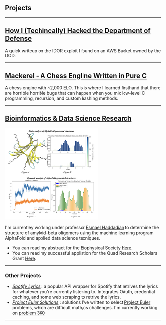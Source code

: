 ## Projects

---

## [How I (Techincally) Hacked the Department of Defense](/content/dod.md)

A quick writeup on the IDOR exploit I found on an AWS Bucket owned by the DOD.

---
## [Mackerel - A Chess Engline Written in Pure C](https://github.com/Turreted/Mackerel)

A chess engine with ~2,000 ELO. This is where I learned firsthand that there are horrible horrible bugs that can happen when you mix low-level C programming, recursion, and custom hashing methods.

---
## [Bioinformatics & Data Science Research](/pdf/quad.pdf)
<a href="/pdf/quad.pdf"><img src="images/abeta.png" style="width: 60%; height: 60%"/></a>

I'm currentley working under professor [Esmael Haddadian](https://college.uchicago.edu/people/esmael-haddadian) to determine the structure of amyloid-beta oligomers using the machine learning program AlphaFold and applied data science tecniques.

- You can read my abstract for the Biophysical Society [Here](/pdf/BPS.pdf).
- You can read my successful appliation for the Quad Research Scholars Grant [Here](/pdf/quad.pdf).
---

### Other Projects
- *[Spotify Lyrics](https://github.com/Turreted/Spotify-Lyrics.git)* : a popular API wrapper for Spotify that retrives the lyrics for whatever you're currently listening to. Integrates OAuth, credential caching, and some web scraping to retrive the lyrics.
- *[Project Euler Solutions](https://github.com/Turreted/Project-Euler)* : solutions I've written to select [Project Euler](https://projecteuler.net/) problems, which are difficult math/cs challenges. I'm currently working on [problem 360](https://projecteuler.net/problem=360)
---
